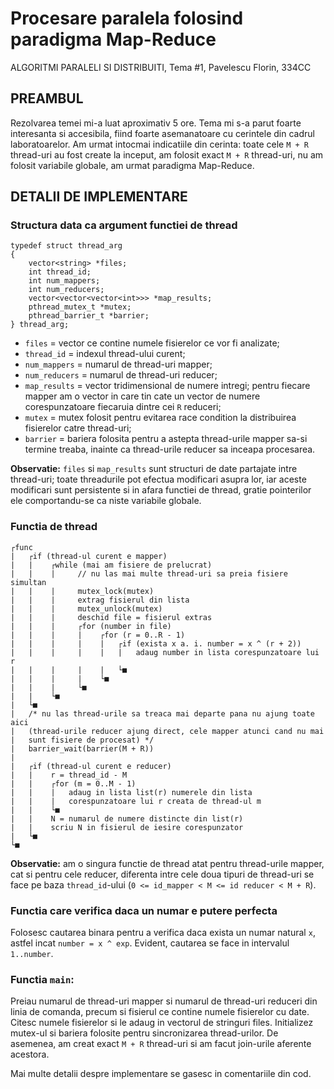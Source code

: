 # Procesare paralela folosind paradigma Map-Reduce
ALGORITMI PARALELI SI DISTRIBUITI,
Tema #1,
Pavelescu Florin, 334CC
## PREAMBUL
Rezolvarea temei mi-a luat aproximativ 5 ore. Tema mi s-a parut foarte 
interesanta si accesibila, fiind foarte asemanatoare cu cerintele din
cadrul laboratoarelor. Am urmat intocmai indicatiile din cerinta: 
toate cele `M + R` thread-uri au fost create la inceput, am folosit exact
`M + R` thread-uri, nu am folosit variabile globale, am urmat paradigma
Map-Reduce.

## DETALII DE IMPLEMENTARE
### Structura data ca argument functiei de thread
```
typedef struct thread_arg                          
{                                                  
	vector<string> *files;                         
	int thread_id;                                 
	int num_mappers;                               
	int num_reducers;                              
	vector<vector<vector<int>>> *map_results;	   
	pthread_mutex_t *mutex;                       
	pthread_barrier_t *barrier;                   
} thread_arg;
```
- `files` = vector ce contine numele fisierelor ce vor fi analizate;
- `thread_id` = indexul thread-ului curent;
- `num_mappers` = numarul de thread-uri mapper;
- `num_reducers` = numarul de thread-uri reducer;
- `map_results` = vector tridimensional de numere intregi; pentru fiecare
mapper am o vector in care tin cate un vector de numere corespunzatoare
fiecaruia dintre cei `R` reduceri;
- `mutex` = mutex folosit pentru evitarea race condition la distribuirea
fisierelor catre thread-uri;
- `barrier` = bariera folosita pentru a astepta thread-urile mapper sa-si
termine treaba, inainte ca thread-urile reducer sa inceapa procesarea.

**Observatie:** `files` si `map_results` sunt structuri de date partajate intre
thread-uri; toate threadurile pot efectua modificari asupra lor, iar
aceste modificari sunt persistente si in afara functiei de thread, 
gratie pointerilor ele comportandu-se ca niste variabile globale.

### Functia de thread
```
┌func
|   ┌if (thread-ul curent e mapper)
|   |    ┌while (mai am fisiere de prelucrat)
|   |    |     // nu las mai multe thread-uri sa preia fisiere simultan
|   |    |     mutex_lock(mutex)
|   |    |     extrag fisierul din lista
|   |    |     mutex_unlock(mutex)
|   |    |     deschid file = fisierul extras
|   |    |     ┌for (number in file)
|   |    |     |    ┌for (r = 0..R - 1)
|   |    |     |    |   ┌if (exista x a. i. number = x ^ (r + 2))
|   |    |     |    |   |   adaug number in lista corespunzatoare lui r
|   |    |     |    |   └■
|   |    |     |    └■
|   |    |     └■
|   |    └■
|   └■
|   /* nu las thread-urile sa treaca mai departe pana nu ajung toate aici
|   (thread-urile reducer ajung direct, cele mapper atunci cand nu mai
|   sunt fisiere de procesat) */
|   barrier_wait(barrier(M + R))
|
|   ┌if (thread-ul curent e reducer)
|   |    r = thread_id - M
|   |    ┌for (m = 0..M - 1)
|   |    |   adaug in lista list(r) numerele din lista
|   |    |   corespunzatoare lui r creata de thread-ul m
|   |    └■
|   |    N = numarul de numere distincte din list(r)
|   |    scriu N in fisierul de iesire corespunzator
|   └■
└■
```
**Observatie:** am o singura functie de thread atat pentru thread-urile mapper,
cat si pentru cele reducer, diferenta intre cele doua tipuri de thread-uri
se face pe baza `thread_id`-ului (`0 <= id_mapper < M <= id reducer < M + R`).

### Functia care verifica daca un numar e putere perfecta
Folosesc cautarea binara pentru a verifica daca exista un numar natural `x`,
astfel incat `number = x ^ exp`. Evident, cautarea se face in intervalul `1..number`.

### Functia `main`:
Preiau numarul de thread-uri mapper si numarul de thread-uri reduceri din
linia de comanda, precum si fisierul ce contine numele fisierelor cu date.
Citesc numele fisierelor si le adaug in vectorul de stringuri files.
Initializez mutex-ul si bariera folosite pentru sincronizarea thread-urilor.
De asemenea, am creat exact `M + R` thread-uri si am facut join-urile aferente
acestora.

Mai multe detalii despre implementare se gasesc in comentariile din cod.
